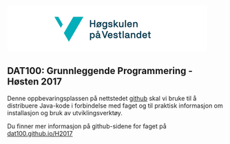 ![hvl](hvllogo.png) 

## DAT100: Grunnleggende Programmering - Høsten 2017

Denne oppbevaringsplassen på nettstedet [github](https://www.github.com) skal vi bruke til å distribuere Java-kode i forbindelse med faget og til praktisk informasjon om installasjon og bruk av utviklingsverktøy. 

Du finner mer informasjon på github-sidene for faget på [dat100.github.io/H2017](https://dat100hib.github.io/H2017) 
